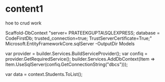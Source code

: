 # content1
hoe to crud work

Scaffold-DbContext "server= PRATEEKGUPTA\SQLEXPRESS; database = CodeFirstDb; trusted_connection=true; TrustServerCertificate=True;" Microsoft.EntityFrameworkCore.sqlServer -OutputDir Models

var provider = builder.Services.BuildServiceProvider();
var confiq = provider.GetRequiredService<IConfiguration>();
builder.Services.AddDbContext<CollageContext>(Item => Item.UseSqlServer(confiq.GetConnectionString("dbcs")));

var data = context.Students.ToList();
